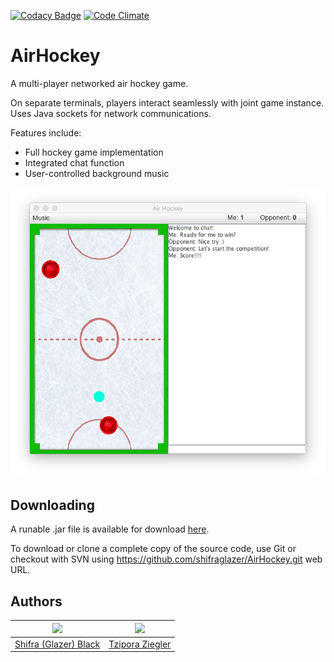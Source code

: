 [![Codacy Badge](https://api.codacy.com/project/badge/Grade/857512df9f9846489625b5a9abdea295)](https://www.codacy.com/app/tziporaziegler/AirHockey?utm_source=github.com&amp;utm_medium=referral&amp;utm_content=shifraglazer/AirHockey&amp;utm_campaign=Badge_Grade)
[![Code Climate](https://codeclimate.com/github/shifraglazer/AirHockey/badges/gpa.svg)](https://codeclimate.com/github/shifraglazer/AirHockey)

# AirHockey

A multi-player networked air hockey game.

On separate terminals, players interact seamlessly with joint game instance.  
Uses Java sockets for network communications.  

Features include:
- Full hockey game implementation
- Integrated chat function
- User-controlled background music

![AirHockey Screenshot](airhockey.png)

## Downloading

A runable .jar file is available for download [here](AirHockey.jar).

To download or clone a complete copy of the source code, use Git or checkout
with SVN using https://github.com/shifraglazer/AirHockey.git web URL.

## Authors

| [<img src="https://avatars.githubusercontent.com/u/10053935?v=3" width="100px;"/>][3] | [<img src="https://avatars.githubusercontent.com/u/10053938?v=3" width="100px;"/>][2]
| :---: | :---: |
| [Shifra (Glazer) Black][3] | [Tzipora Ziegler][2] |

[2]:https://github.com/tziporaziegler
[3]:https://github.com/shifraglazer
